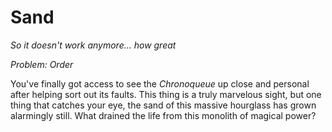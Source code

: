 # Sand

*So it doesn't work anymore... how great*

*Problem: Order*

You've finally got access to see the *Chronoqueue* up close and personal after helping sort out its faults. This thing is a truly marvelous sight, but one thing that catches your eye, the sand of this massive hourglass has grown alarmingly still. What drained the life from this monolith of magical power?